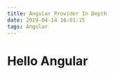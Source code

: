 ```yaml
---
title: Angular Provider In Depth
date: 2019-04-14 16:01:15
tags: Angular
---
```


<h1>Hello Angular</h1>
